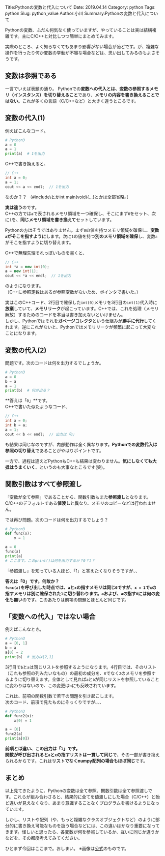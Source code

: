 Title:Pythonの変数と代入について
Date: 2019.04.14
Category: python
Tags: python
Slug: python_value
Author:小川
Summary:Pythonの変数と代入について

Pythonの変数、ふだん何気なく使っていますが、やっていることは実は結構複雑です。主にC/C++と対比しつつ簡単にまとめてみます。

実際のところ、よく知らなくてもあまり影響がない場合が殆どです。が、複雑な操作を行ったり何か変数の挙動が不審な場合などは、思い出してみるのもよさそうです。

## 変数は参照である

一言でいえば表題の通り。
Pythonでの**変数への代入とは、変数の参照するメモリ（インスタンス）を切り替えること**であり、**メモリの内容を書き換えることではない**。これが多くの言語（C/C++など）と大きく違うところです。

## 変数の代入(1)
例えばこんなコード。

```python
# Python3
a = 0
a = 1
print(a)  # 1を出力
```
C++で書き換えると、

```cpp
// C++
int a = 0;
a = 1;
cout << a << endl;  // 1を出力
```
なのか？？
（#include\とかint main(void){...}とかは全部省略。）  

**実は違う**のです。  
C++の方では`a`で表されるメモリ領域を一つ確保し、そこにまず`0`をセット、次に`1`を、**同じメモリ領域を書き換えて**セットしています。  

Pythonの方はそうではありません。まず`0`の値を持つメモリ領域を確保し、**変数`a`がそこを指すように**します。次に`1`の値を持つ**別のメモリ領域を確保**し、変数`a`がそこを指すように切り替えます。

C++で無理矢理それっぽいものを書くと、

```cpp
// C++
int *a = new int(0);
a = new int(1);
cout << *a << endl;  // 1を出力
```
のようになります。  
（C++に参照定数はあるが参照変数がないため、ポインタで書いた。）

実はこのC++コード、2行目で確保した`int(0)`メモリを3行目の`int(1)`代入時に**放棄**していて、**メモリリーク**が起こっています。C++では、これを処理（メモリ解放）するためのコードを本当は書き加えないといけません。  
しかし、Pythonではそれを**ガベージコレクタ**という仕組みが**勝手に代行**してくれます。逆にこれがないと、Pythonではメモリリークが頻繁に起こって大変なことになります。

## 変数の代入(2)
問題です。次のコードは何を出力するでしょうか。

```python
# Python3
a = 0
b = a
a = 1
print(b)  # 何が出る？
```

**答えは「`0`」**です。  
C++で書いた似たようなコード、

```cpp
// C++
int a = 0;
int b = a;
a = 1;
cout << b << endl;  // 出力は「0」
```
も結果は同じなのですが、内部動作は全く異なります。**Pythonでの変数代入は参照の切り替え**であることがやはりポイントです。

一方で、過程は違えどPythonもC++も結果は変わりません。**気にしなくても大抵はうまくいく**、というのも大事なところです(笑)。

## 関数引数はすべて参照渡し
「変数が全て参照」であることから、関数引数もまた**参照渡し**となります。C/C++のデフォルトである**値渡し**と異なり、メモリのコピーなどは行われません。

では再び問題。次のコードは何を出力するでしょう？

```python
# Python3
def func(x):
	x = 1

a = 0
func(a)
print(a)
# ここまで。このprint()は何を出力するか？0？1？
```

「参照渡し」を知っている人ほど、「1」と答えたくなりそうですが、、  

**答えは「0」**です。何故か？  
`func(a)`を呼び出した時点では、**`a`と`x`の指すメモリは同じ`0`**ですが、`x = 1`で`x`の指すメモリは**別に確保された`1`**に切り替わります。**`a`および、`a`の指す`0`には何の変化も無い**のです。このあたりは前項の問題とほとんど同じです。

## 「変数への代入」ではない場合
例えばこんなとき。

```python
# Python3
a = [0, 1]
b = a
a[0] = 2
print(b)  # 出力は[2,1]
```
3行目で`b`と`a`は同じリストを参照するようになります。4行目では、そのリスト（これも参照の列みたいなもの）の最初の成分を、`0`でなく`2`のメモリを参照するように切り替えます。全体として見れば`a`と`b`が同じリストを参照していることに変わりはないので、この変更は`b`にも反映されています。

これは、前項の関数引数で若干の問題を引き起こします。  
次のコード、前項で見たものにそっくりですが、、、

```python
# Python3
def func2(x):
	x[0] = 1

a = [0]
func2(a)
print(a[0])
```
**前項とは違い、この出力は「`1`」**です。  
関数が呼び出されると**`a`と`x`の指すリストは一貫して同じ**で、その一部が書き換えられるからです。これは**リストでなくnumpy配列の場合もほぼ同じ**です。


## まとめ
以上見てきたように、Pythonの変数は全て参照、関数引数は全て参照渡しです。これらが組み合わさると、結果的に全てを値渡しにした場合（C/C++）と殆ど違いが見えなくなり、あまり意識することなくプログラムを書けるようになっています。

しかし、リストや配列（や、もっと複雑なクラスオブジェクトなど）のように部分的に書き換え可能なものを扱う場合などには、この違いはかなり重要になってきます。怪しいと思ったら、各変数が何を参照しているか、互いに同じか違うかなどを、その都度考えてみてください。

ひとまず今回はここまで。おしまい。
※画像は[公式](https://www.python.org/)のものです。
